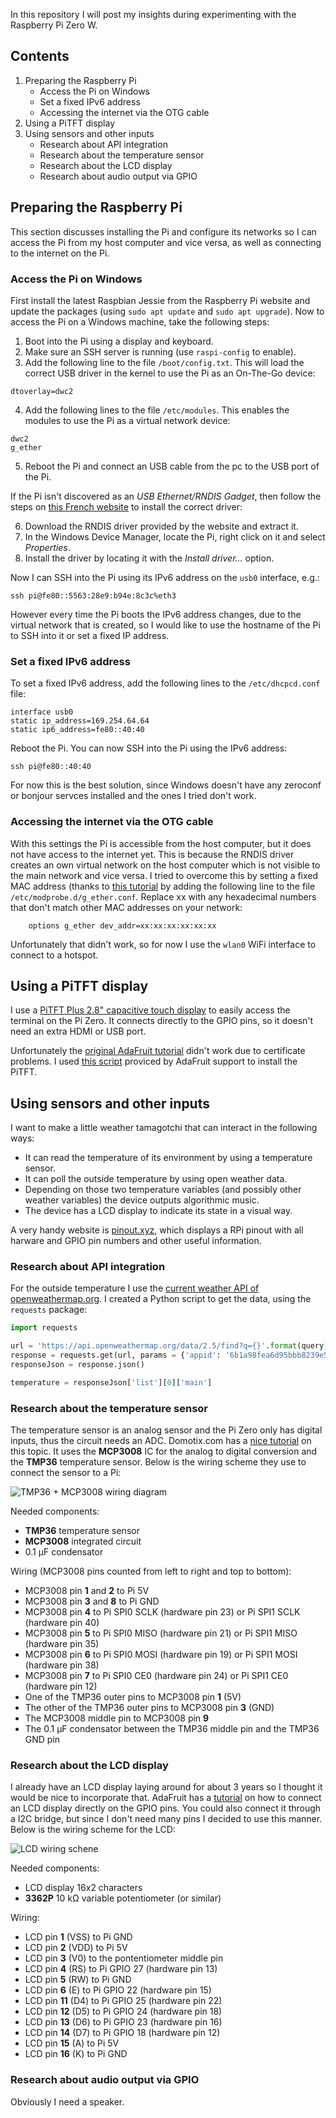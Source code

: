 In this repository I will post my insights during experimenting with the Raspberry Pi Zero W.

## Contents

1. Preparing the Raspberry Pi
    * Access the Pi on Windows
    * Set a fixed IPv6 address
    * Accessing the internet via the OTG cable
2. Using a PiTFT display
3. Using sensors and other inputs
    * Research about API integration
    * Research about the temperature sensor
    * Research about the LCD display
    * Research about audio output via GPIO

## Preparing the Raspberry Pi

This section discusses installing the Pi and configure its networks so I can access the Pi from my host computer and vice versa, as well as connecting to the internet on the Pi.

### Access the Pi on Windows

First install the latest Raspbian Jessie from the Raspberry Pi website and update the packages (using `sudo apt update` and `sudo apt upgrade`). Now to access the Pi on a Windows machine, take the following steps:

1. Boot into the Pi using a display and keyboard.
2. Make sure an SSH server is running (use `raspi-config` to enable).
3. Add the following line to the file `/boot/config.txt`. This will load the correct USB driver in the kernel to use the Pi as an On-The-Go device:

```
dtoverlay=dwc2
```

4. Add the following lines to the file `/etc/modules`. This enables the modules to use the Pi as a virtual network device:

```
dwc2
g_ether
```

5. Reboot the Pi and connect an USB cable from the pc to the USB port of the Pi.

If the Pi isn't discovered as an *USB Ethernet/RNDIS Gadget*, then follow the steps on [this French website](http://domotique.caron.ws/cartes-microcontroleurs/raspberrypi/pi-zero-otg-ethernet/) to install the correct driver:

6. Download the RNDIS driver provided by the website and extract it.
7. In the Windows Device Manager, locate the Pi, right click on it and select *Properties*.
8. Install the driver by locating it with the *Install driver...*  option.

Now I can SSH into the Pi using its IPv6 address on the `usb0` interface, e.g.:

```shell
ssh pi@fe80::5563:28e9:b94e:8c3c%eth3
```

However every time the Pi boots the IPv6 address changes, due to the virtual network that is created, so I would like to use the hostname of the Pi to SSH into it or set a fixed IP address.

### Set a fixed IPv6 address

To set a fixed IPv6 address, add the following lines to the `/etc/dhcpcd.conf` file:

```
interface usb0
static ip_address=169.254.64.64
static ip6_address=fe80::40:40
```

Reboot the Pi. You can now SSH into the Pi using the IPv6 address:

```shell
ssh pi@fe80::40:40
```

For now this is the best solution, since Windows doesn't have any zeroconf or bonjour servces installed and the ones I tried don't work.

### Accessing the internet via the OTG cable

With this settings the Pi is accessible from the host computer, but it does not have access to the internet yet. This is because the RNDIS driver creates an own virtual network on the host computer which is not visible to the main network and vice versa. I tried to overcome this by setting a fixed MAC address (thanks to [this tutorial](https://www.raspberrypi.org/forums/viewtopic.php?f=28&t=199588&p=1245602#p1245457) by adding the following line to the file `/etc/modprobe.d/g_ether.conf`. Replace xx with any hexadecimal numbers that don't match other MAC addresses on your network:

        options g_ether dev_addr=xx:xx:xx:xx:xx:xx
        
Unfortunately that didn't work, so for now I use the `wlan0` WiFi interface to connect to a hotspot.


## Using a PiTFT display

I use a [PiTFT Plus 2.8" capacitive touch display](https://www.adafruit.com/product/2298) to easily access the terminal on the Pi Zero. It connects directly to the GPIO pins, so it doesn't need an extra HDMI or USB port.

Unfortunately the [original AdaFruit tutorial](https://learn.adafruit.com/adafruit-pitft-28-inch-resistive-touchscreen-display-raspberry-pi/easy-install) didn't work due to certificate problems. I used [this script](https://forums.adafruit.com/viewtopic.php?f=24&t=54246&sid=19ba7b71b9dcca00a538d2da6d6121e3&start=15#p630193) proviced by AdaFruit support to install the PiTFT.


## Using sensors and other inputs

I want to make a little weather tamagotchi that can interact in the following ways:
* It can read the temperature of its environment by using a temperature sensor.
* It can poll the outside temperature by using open weather data.
* Depending on those two temperature variables (and possibly other weather variables) the device outputs algorithmic music.
* The device has a LCD display to indicate its state in a visual way.

A very handy website is [pinout.xyz](https://pinout.xyz/), which displays a RPi pinout with all harware and GPIO pin numbers and other useful information.

### Research about API integration

For the outside temperature I use the [current weather API of openweathermap.org](http://openweathermap.org/current). I created a Python script to get the data, using the `requests` package:

```python
import requests

url = 'https://api.openweathermap.org/data/2.5/find?q={}'.format(query)
response = requests.get(url, params = {'appid': '6b1a98fea6d95bbb8239e5ab471d5dd7', 'units': 'metric'})
responseJson = response.json()

temperature = responseJson['list'][0]['main']
```

### Research about the temperature sensor

The temperature sensor is an analog sensor and the Pi Zero only has digital inputs, thus the circuit needs an ADC. Domotix.com has a [nice tutorial](http://domoticx.com/raspberry-pi-temperatuur-sensor-tmp36-gpiomcp3008/) on this topic. It uses the **MCP3008** IC for the analog to digital conversion and the **TMP36** temperature sensor. Below is the wiring scheme they use to connect the sensor to a Pi:

![TMP36 + MCP3008 wiring diagram](http://domoticx.com/wp-content/uploads/Raspberry-Pi-met-MCP3008-en-TMP36-schema-768x638.png)

Needed components:
* **TMP36** temperature sensor
* **MCP3008** integrated circuit
* 0.1 μF condensator

Wiring (MCP3008 pins counted from left to right and top to bottom):
* MCP3008 pin **1** and **2** to Pi 5V
* MCP3008 pin **3** and **8** to Pi GND
* MCP3008 pin **4** to Pi SPI0 SCLK (hardware pin 23) or Pi SPI1 SCLK (hardware pin 40)
* MCP3008 pin **5** to Pi SPI0 MISO (hardware pin 21) or Pi SPI1 MISO (hardware pin 35)
* MCP3008 pin **6** to Pi SPI0 MOSI (hardware pin 19) or Pi SPI1 MOSI (hardware pin 38)
* MCP3008 pin **7** to Pi SPI0 CE0 (hardware pin 24) or Pi SPI1 CE0 (hardware pin 12)
* One of the TMP36 outer pins to MCP3008 pin **1** (5V)
* The other of the TMP36 outer pins to MCP3008 pin **3** (GND)
* The MCP3008 middle pin to MCP3008 pin **9**
* The 0.1 μF condensator between the TMP36 middle pin and the TMP36 GND pin

### Research about the LCD display

I already have an  LCD display laying around for about 3 years so I thought it would be nice to incorporate that. AdaFruit has a [tutorial](https://learn.adafruit.com/character-lcd-with-raspberry-pi-or-beaglebone-black/wiring) on how to connect an LCD display directly on the GPIO pins. You could also connect it through a I2C bridge, but since I don't need many pins I decided to use this manner. Below is the wiring scheme for the LCD:

![LCD wiring schene](https://cdn-learn.adafruit.com/assets/assets/000/018/260/large1024/raspberry_pi_RaspberryPiRGB_bb.png)

Needed components:
* LCD display 16x2 characters
* **3362P** 10 kΩ variable potentiometer (or similar)

Wiring:
* LCD pin **1** (VSS) to Pi GND
* LCD pin **2** (VDD) to Pi 5V
* LCD pin **3** (V0) to the pontentiometer middle pin
* LCD pin **4** (RS) to Pi GPIO 27 (hardware pin 13)
* LCD pin **5** (RW) to Pi GND
* LCD pin **6** (E) to Pi GPIO 22 (hardware pin 15)
* LCD pin **11** (D4) to Pi GPIO 25 (hardware pin 22)
* LCD pin **12** (D5) to Pi GPIO 24 (hardware pin 18)
* LCD pin **13** (D6) to Pi GPIO 23 (hardware pin 16)
* LCD pin **14** (D7) to Pi GPIO 18 (hardware pin 12)
* LCD pin **15** (A) to Pi 5V
* LCD pin **16** (K) to Pi GND

### Research about audio output via GPIO

Obviously I need a speaker.
